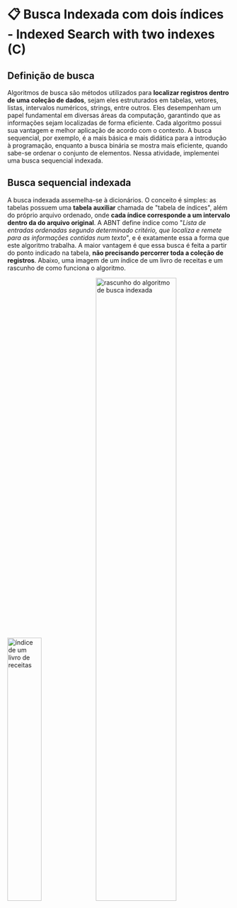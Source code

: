# 📋 Busca Indexada com dois índices - Indexed Search with two indexes (C)

## Definição de busca
Algoritmos de busca são métodos utilizados para **localizar registros dentro de uma coleção de dados**, sejam eles estruturados em tabelas, vetores, listas, intervalos numéricos, strings, entre outros. Eles desempenham um papel fundamental em diversas áreas da computação, garantindo que as informações sejam localizadas de forma eficiente. Cada algoritmo possui sua vantagem e melhor aplicação de acordo com o contexto. A busca sequencial, por exemplo, é a mais básica e mais didática para a introdução à programação, enquanto a busca binária se mostra mais eficiente, quando sabe-se ordenar o conjunto de elementos. Nessa atividade, implementei uma busca sequencial indexada.

## Busca sequencial indexada
A busca indexada assemelha-se à dicionários. O conceito é simples: as tabelas possuem uma **tabela auxiliar** chamada de "tabela de índices", além do próprio arquivo ordenado, onde **cada índice corresponde a um intervalo dentro da do arquivo original**. A ABNT define índice como "*Lista de entradas ordenadas segundo determinado critério, que localiza e remete para as informações contidas num texto*", e é exatamente essa a forma que este algoritmo trabalha. A maior vantagem é que essa busca é feita a partir do ponto indicado na tabela, **não precisando percorrer toda a coleção de registros**. Abaixo, uma imagem de um índice de um livro de receitas e um rascunho de como funciona o algoritmo.

<img src="https://github.com/user-attachments/assets/d665a92b-7b13-4f8d-8d61-13bf7a3540f1" alt="índice de um livro de receitas" width=39%>
<img src="https://github.com/user-attachments/assets/737535d9-0265-403b-a3c7-bd16dc5d083c" alt="rascunho do algoritmo de busca indexada" width=60%>








